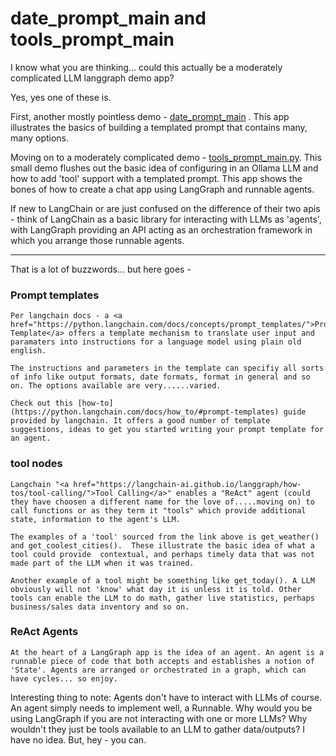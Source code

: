 # date_prompt_main and tools_prompt_main

I know what you are thinking... could this actually be a moderately complicated LLM langgraph demo app?

Yes, yes one of these is.

First, another mostly pointless demo - [date_prompt_main](src/date_prompt_main.py) . This app illustrates the basics of building a templated prompt that contains many, many options.

Moving on to a moderately complicated demo - [tools_prompt_main.py](src/tools_prompt_main.py). This small demo flushes out the basic idea of configuring in an Ollama LLM and how to add 'tool' support with a templated prompt.  This app shows the bones of how to create a chat app using LangGraph and runnable agents.  

If new to LangChain or are just confused on the difference of their two apis - think of LangChain as a basic library for interacting with LLMs as 'agents', with LangGraph providing an API acting as an orchestration framework in which you arrange those runnable agents.

--- 

That is a lot of buzzwords... but here goes -

### Prompt templates

    Per langchain docs - a <a href="https://python.langchain.com/docs/concepts/prompt_templates/">Prompt Template</a> offers a template mechanism to translate user input and paramaters into instructions for a language model using plain old english.  
    
    The instructions and parameters in the template can specifiy all sorts of info like output formats, date formats, format in general and so on. The options available are very......varied. 
    
    Check out this [how-to](https://python.langchain.com/docs/how_to/#prompt-templates) guide provided by langchain. It offers a good number of template suggestions, ideas to get you started writing your prompt template for an agent.

### tool nodes

    Langchain "<a href="https://langchain-ai.github.io/langgraph/how-tos/tool-calling/">Tool Calling</a>" enables a "ReAct" agent (could they have choosen a different name for the love of.....moving on) to call functions or as they term it "tools" which provide additional state, information to the agent's LLM.  
    
    The examples of a 'tool' sourced from the link above is get_weather() and get_coolest_cities().  These illustrate the basic idea of what a tool could provide  contextual, and perhaps timely data that was not made part of the LLM when it was trained. 

    Another example of a tool might be something like get_today(). A LLM obviously will not 'know' what day it is unless it is told. Other tools can enable the LLM to do math, gather live statistics, perhaps business/sales data inventory and so on.

### ReAct Agents

    At the heart of a LangGraph app is the idea of an agent. An agent is a runnable piece of code that both accepts and establishes a notion of 'State'. Agents are arranged or orchestrated in a graph, which can have cycles... so enjoy.

Interesting thing to note: Agents don't have to interact with LLMs of course. An agent simply needs to implement well, a Runnable.  Why would you be using LangGraph if you are not interacting with one or more LLMs? Why wouldn't they just be tools available to an LLM to gather data/outputs? I have no idea.  But, hey - you can.



